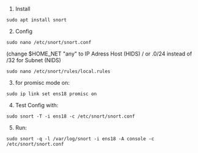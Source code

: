 1. Install
```
sudo apt install snort
```
2. Config
```
sudo nano /etc/snort/snort.conf  
```
(change $HOME_NET "any" to IP Adress Host (HIDS) /  or .0/24 instead of /32 for Subnet (NIDS)

```
sudo nano /etc/snort/rules/local.rules
```
3. for promisc mode on: 
```
sudo ip link set ens18 promisc on
```

4. Test Config with: 
```
sudo snort -T -i ens18 -c /etc/snort/snort.conf
```
5. Run:
```
sudo snort -q -l /var/log/snort -i ens18 -A console -c /etc/snort/snort.conf
```
